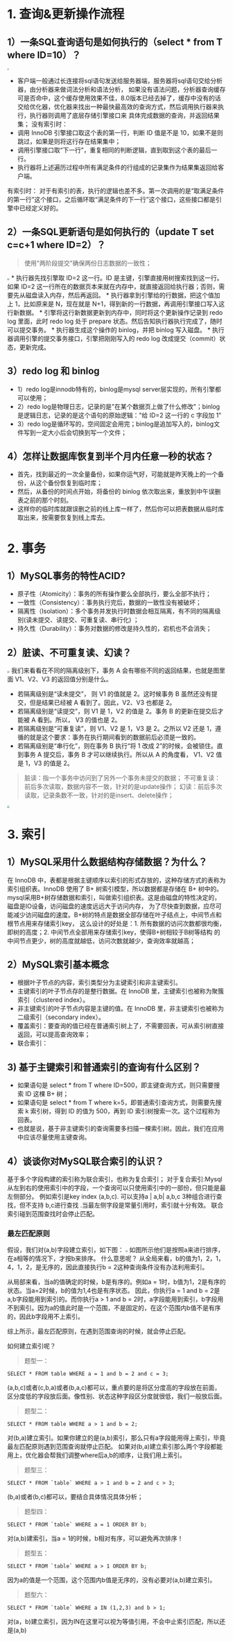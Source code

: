 # 1. 查询&更新操作流程
## 1）一条SQL查询语句是如何执行的（select * from T where ID=10）？
<img src="../media/mysql-query.png" style="zoom: 25%;" align=center />

* 客户端一般通过长连接将sql语句发送给服务器端，服务器将sql语句交给分析器，由分析器来做词法分析和语法分析，
如果没有语法问题，分析器查询缓存可是否命中，这个缓存使用效果不佳，8.0版本已经去掉了，缓存中没有的话
交给优化器，优化器来找出一种最快最高效的查询方式，然后调用执行器来执行，执行器则调用了底层存储引擎接口来
具体完成数据的查询，并返回结果集；
没有索引时：
* 调用 InnoDB 引擎接口取这个表的第一行，判断 ID 值是不是 10，如果不是则跳过，如果是则将这行存在结果集中；
* 调用引擎接口取“下一行”，重复相同的判断逻辑，直到取到这个表的最后一行。
* 执行器将上述遍历过程中所有满足条件的行组成的记录集作为结果集返回给客户端。

有索引时：
对于有索引的表，执行的逻辑也差不多。第一次调用的是“取满足条件的第一行”这个接口，之后循环取“满足条件的下一行”这个接口，这些接口都是引擎中已经定义好的。

## 2）一条SQL更新语句是如何执行的（update T set c=c+1 where ID=2）？  
> 使用"两阶段提交"确保两份日志数据的一致性；  
<img src="../media/mysql-update.png" style="zoom: 33%;" align=center/>
* 执行器先找引擎取 ID=2 这一行。ID 是主键，引擎直接用树搜索找到这一行。如果 ID=2 这一行所在的数据页本来就在内存中，就直接返回给执行器；否则，需要先从磁盘读入内存，然后再返回。
* 执行器拿到引擎给的行数据，把这个值加上 1，比如原来是 N，现在就是 N+1，得到新的一行数据，再调用引擎接口写入这行新数据。
* 引擎将这行新数据更新到内存中，同时将这个更新操作记录到 redo log 里面，此时 redo log 处于 prepare 状态。然后告知执行器执行完成了，随时可以提交事务。
* 执行器生成这个操作的 binlog，并把 binlog 写入磁盘。
* 执行器调用引擎的提交事务接口，引擎把刚刚写入的 redo log 改成提交（commit）状态，更新完成。


## 3）redo log 和 binlog
* 1）redo log是innodb特有的，binlog是mysql server层实现的，所有引擎都可以使用；
* 2）redo log是物理日志，记录的是"在某个数据页上做了什么修改"；binlog是逻辑日志，记录的是这个语句的原始逻辑："给 ID=2 这一行的 c 字段加 1"
* 3）redo log是循环写的，空间固定会用完；binlog是追加写入的，binlog文件写到一定大小后会切换到写一个文件；

## 4）怎样让数据库恢复到半个月内任意一秒的状态？
* 首先，找到最近的一次全量备份，如果你运气好，可能就是昨天晚上的一个备份，从这个备份恢复到临时库；
* 然后，从备份的时间点开始，将备份的 binlog 依次取出来，重放到中午误删表之前的那个时刻。
* 这样你的临时库就跟误删之前的线上库一样了，然后你可以把表数据从临时库取出来，按需要恢复到线上库去。


# 2. 事务
## 1）MySQL事务的特性ACID?
* 原子性（Atomicity）：事务的所有操作要么全部执行，要么全部不执行；
* 一致性（Consistency）：事务执行完后，数据的一致性没有被破坏；
* 隔离性（Isolation）：多个事务并发执行时数据会相互隔离，有不同的隔离级别(读未提交、读提交、可重复读、串行化) ；
* 持久性（Durability）：事务对数据的修改是持久性的，宕机也不会消失；

## 2）脏读、不可重复读、幻读？
<img src="../media/mysql-ioslate.png" style="zoom:33%;" />
我们来看看在不同的隔离级别下，事务 A 会有哪些不同的返回结果，也就是图里面 V1、V2、V3 的返回值分别是什么。

* 若隔离级别是“读未提交”， 则 V1 的值就是 2。这时候事务 B 虽然还没有提交，但是结果已经被 A 看到了。因此，V2、V3 也都是 2。
* 若隔离级别是“读提交”，则 V1 是 1，V2 的值是 2。事务 B 的更新在提交后才能被 A 看到。所以， V3 的值也是 2。
* 若隔离级别是“可重复读”，则 V1、V2 是 1，V3 是 2。之所以 V2 还是 1，遵循的就是这个要求：事务在执行期间看到的数据前后必须是一致的。
* 若隔离级别是“串行化”，则在事务 B 执行“将 1 改成 2”的时候，会被锁住。直到事务 A 提交后，事务 B 才可以继续执行。所以从 A 的角度看， V1、V2 值是 1，V3 的值是 2。

> 脏读：指一个事务中访问到了另外一个事务未提交的数据；
> 不可重复读：前后多次读取，数据内容不一致，针对的是update操作；
> 幻读：前后多次读取，记录条数不一致，针对的是insert、delete操作；
<img src="../media/mysql-ioslate2.png" style="zoom:33%;" />


# 3. 索引
## 1）MySQL采用什么数据结构存储数据？为什么？
在 InnoDB 中，表都是根据主键顺序以索引的形式存放的，这种存储方式的表称为索引组织表。InnoDB 使用了 B+ 树索引模型，所以数据都是存储在 B+ 树中的。
mysql采用B+树存储数据和索引，叫做索引组织表。这是由磁盘的特性决定的，磁盘是IO设备，访问磁盘的速度远远大于访问内存，
为了尽快查到数据，应尽可能减少访问磁盘的速度。B+树的特点是数据全部存储在叶子结点上，中间节点和根节点用来存储索引key，
这么设计的好处是：1. 所有数据的访问次数都很均衡，即树的高度；2. 中间节点全部用来存储索引key，使得B+树相较于B树等结构
的中间节点更少，树的高度就越低，访问次数就越少，查询效率就越高；

## 2）MySQL索引基本概念
* 根据叶子节点的内容，索引类型分为主键索引和非主键索引。
* 主键索引的叶子节点存的是整行数据。在 InnoDB 里，主键索引也被称为聚簇索引（clustered index）。
* 非主键索引的叶子节点内容是主键的值。在 InnoDB 里，非主键索引也被称为二级索引（secondary index）。
* 覆盖索引：要查询的值已经在普通索引树上了，不需要回表，可从索引树直接返回，可以提高查询效率；
* 联合索引：

## 3) 基于主键索引和普通索引的查询有什么区别？
* 如果语句是 select * from T where ID=500，即主键查询方式，则只需要搜索 ID 这棵 B+ 树；
* 如果语句是 select * from T where k=5，即普通索引查询方式，则需要先搜索 k 索引树，得到 ID 的值为 500，再到 ID 索引树搜索一次。这个过程称为回表。
* 也就是说，基于非主键索引的查询需要多扫描一棵索引树。因此，我们在应用中应该尽量使用主键查询。

## 4）谈谈你对MySQL联合索引的认识？
基于多个字段构建的索引称为联合索引，也称为复合索引；
对于复合索引:Mysql从左到右的使用索引中的字段，一个查询可以只使用索引中的一部份，但只能是最左侧部分。
例如索引是key index (a,b,c). 可以支持a | a,b| a,b,c 3种组合进行查找，但不支持 b,c进行查找 .当最左侧字段是常量引用时，索引就十分有效。
联合索引碰到范围查找时会停止匹配。

### 最左匹配原则
假设，我们对(a,b)字段建立索引，如下图：
<img src="../media/mysql-index.png" style="zoom:33%;" />
如图所示他们是按照a来进行排序，在a相等的情况下，才按b来排序。
什么意思呢？
从全局来看，b的值为1，2，1，4，1，2，是无序的，因此直接执行b = 2这种查询条件没有办法利用索引。

从局部来看，当a的值确定的时候，b是有序的。例如a = 1时，b值为1，2是有序的状态。当a=2时候，b的值为1,4也是有序状态。
因此，你执行a = 1 and b = 2是a,b字段能用到索引的。而你执行a > 1 and b = 2时，a字段能用到索引，b字段用不到索引。因为a的值此时是一个范围，不是固定的，在这个范围内b值不是有序的，因此b字段用不上索引。

综上所示，最左匹配原则，在遇到范围查询的时候，就会停止匹配。

如何建立索引呢？
> 题型一：
```cassandraql
SELECT * FROM table WHERE a = 1 and b = 2 and c = 3; 
```
(a,b,c)或者(c,b,a)或者(b,a,c)都可以，重点要的是将区分度高的字段放在前面，区分度低的字段放后面。像性别、状态这种字段区分度就很低，我们一般放后面。

> 题型二：
```cassandraql
SELECT * FROM table WHERE a > 1 and b = 2;
```
对(b,a)建立索引。如果你建立的是(a,b)索引，那么只有a字段能用得上索引，毕竟最左匹配原则遇到范围查询就停止匹配。
如果对(b,a)建立索引那么两个字段都能用上，优化器会帮我们调整where后a,b的顺序，让我们用上索引。

> 题型三：
```cassandraql
SELECT * FROM `table` WHERE a > 1 and b = 2 and c > 3; 
```
(b,a)或者(b,c)都可以，要结合具体情况具体分析；

> 题型四：
```cassandraql
SELECT * FROM `table` WHERE a = 1 ORDER BY b;
```
对(a,b)建索引，当a = 1的时候，b相对有序，可以避免再次排序！

> 题型五：
```cassandraql
SELECT * FROM `table` WHERE a > 1 ORDER BY b; 
```
因为a的值是一个范围，这个范围内b值是无序的，没有必要对(a,b)建立索引。

> 题型六：
```cassandraql
SELECT * FROM `table` WHERE a IN (1,2,3) and b > 1; 
```
对(a，b)建立索引，因为IN在这里可以视为等值引用，不会中止索引匹配，所以还是(a,b)

